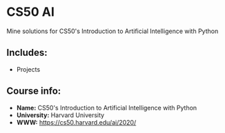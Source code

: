 # CS50 AI 
Mine solutions for CS50's Introduction to Artificial Intelligence with Python

## Includes:
* Projects

## Course info:
* __Name:__ CS50's Introduction to Artificial Intelligence with Python
* __University:__ Harvard University
* __WWW:__ https://cs50.harvard.edu/ai/2020/


